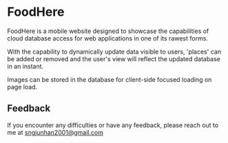 # FoodHere 
 FoodHere is a mobile website designed to showcase the capabilities of cloud database access for web applications in one of its rawest forms.

 With the capability to dynamically update data visible to users, 'places' can be added or removed and the user's view will reflect the updated database in an instant.


Images can be stored in the database for client-side focused loading on page load.


## Feedback

If you encounter any difficulties or have any feedback, please reach out to me at sngjunhan2001@gmail.com

